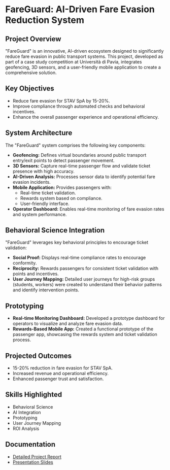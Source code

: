 # FareGuard: AI-Driven Fare Evasion Reduction System

## Project Overview

"FareGuard" is an innovative, AI-driven ecosystem designed to significantly reduce fare evasion in public transport systems. This project, developed as part of a case study competition at Università di Pavia, integrates geofencing, 3D sensors, and a user-friendly mobile application to create a comprehensive solution.

## Key Objectives

* Reduce fare evasion for STAV SpA by 15-20%.
* Improve compliance through automated checks and behavioral incentives.
* Enhance the overall passenger experience and operational efficiency.

## System Architecture

The "FareGuard" system comprises the following key components:

* **Geofencing:** Defines virtual boundaries around public transport entry/exit points to detect passenger movement.
* **3D Sensors:** Capture real-time passenger flow and validate ticket presence with high accuracy.
* **AI-Driven Analysis:** Processes sensor data to identify potential fare evasion incidents.
* **Mobile Application:** Provides passengers with:
    * Real-time ticket validation.
    * Rewards system based on compliance.
    * User-friendly interface.
* **Operator Dashboard:** Enables real-time monitoring of fare evasion rates and system performance.

## Behavioral Science Integration

"FareGuard" leverages key behavioral principles to encourage ticket validation:

* **Social Proof:** Displays real-time compliance rates to encourage conformity.
* **Reciprocity:** Rewards passengers for consistent ticket validation with points and incentives.
* **User Journey Mapping:** Detailed user journeys for high-risk groups (students, workers) were created to understand their behavior patterns and identify intervention points.

## Prototyping

* **Real-time Monitoring Dashboard:** Developed a prototype dashboard for operators to visualize and analyze fare evasion data.
* **Rewards-Based Mobile App:** Created a functional prototype of the passenger app, showcasing the rewards system and ticket validation process.

## Projected Outcomes

* 15-20% reduction in fare evasion for STAV SpA.
* Increased revenue and operational efficiency.
* Enhanced passenger trust and satisfaction.

## Skills Highlighted

* Behavioral Science
* AI Integration
* Prototyping
* User Journey Mapping
* ROI Analysis

## Documentation

* [Detailed Project Report](https://drive.google.com/file/d/1hnPHsIS47svpvxEY98swdxmM0uoXsQSG/view?usp=drive_link)
* [Presentation Slides](https://drive.google.com/file/d/16QGdni8DU5VMgF5iW-brKQaTL30RC23W/view?usp=drive_link)

